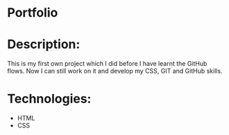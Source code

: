 # Portfolio
# Description:
This is my first own project which I did before I have learnt the GitHub flows. Now I can still work on it and develop my CSS, GIT and GitHub skills. 
# Technologies:
* HTML
* CSS
